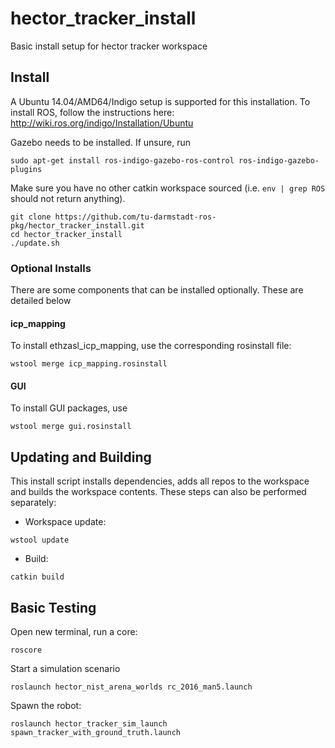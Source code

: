 # hector_tracker_install
Basic install setup for hector tracker workspace

## Install
A Ubuntu 14.04/AMD64/Indigo setup is supported for this installation. To install ROS, follow the instructions here:
http://wiki.ros.org/indigo/Installation/Ubuntu

Gazebo needs to be  installed. If unsure, run
```
sudo apt-get install ros-indigo-gazebo-ros-control ros-indigo-gazebo-plugins
```
Make sure you have no other catkin workspace sourced (i.e. `env | grep ROS` should not return anything).
```
git clone https://github.com/tu-darmstadt-ros-pkg/hector_tracker_install.git
cd hector_tracker_install
./update.sh
```

### Optional Installs

There are some components that can be installed optionally. These are detailed below


#### icp_mapping

To install ethzasl_icp_mapping, use the corresponding rosinstall file:
```
wstool merge icp_mapping.rosinstall
```

#### GUI

To install GUI packages, use
```
wstool merge gui.rosinstall
```

## Updating and Building

This install script installs dependencies, adds all repos to the workspace and builds the workspace contents. These steps can also be performed separately:
* Workspace update:
```
wstool update
```
* Build:
```
catkin build
```

## Basic Testing

Open new terminal, run a core:
```
roscore
```
Start a simulation scenario
```
roslaunch hector_nist_arena_worlds rc_2016_man5.launch
```
Spawn the robot:
```
roslaunch hector_tracker_sim_launch spawn_tracker_with_ground_truth.launch 
```
